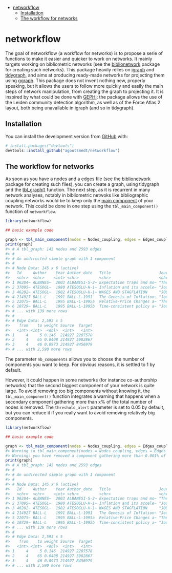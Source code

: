 
-   [networkflow](#networkflow)
    -   [Installation](#installation)
    -   [The workflow for networks](#the-workflow-for-networks)

<!-- README.md is generated from README.Rmd. Please edit that file -->

# networkflow

<!-- badges: start -->
<!-- badges: end -->

The goal of networkflow (a workflow for networks) is to propose a serie
of functions to make it easier and quicker to work on networks. It
mainly targets working on bibliometric networks (see the
[biblionetwork](https://github.com/agoutsmedt/biblionetwork) package for
creating such networks). This package heavily relies on
[igraph](https://igraph.org/r/) and
[tidygraph](https://tidygraph.data-imaginist.com/index.html), and aims
at producing ready-made networks for projecting them using
[ggraph](https://ggraph.data-imaginist.com/). This package does not
invent nothing new, properly speaking, but it allows the users to follow
more quickly and easily the main steps of network manipulation, from
creating the graph to projecting it. It is inspired by what could be
done with [GEPHI](https://gephi.org/): the package allows the use of the
Leiden community detection algorithm, as well as of the Force Atlas 2
layout, both being unavailable in igraph (and so in tidygraph).

## Installation

You can install the development version from
[GitHub](https://github.com/) with:

``` r
# install.packages("devtools")
devtools::install_github("agoutsmedt/networkflow")
```

## The workflow for networks

As soon as you have a nodes and a edges file (see the
[biblionetwork](https://github.com/agoutsmedt/biblionetwork) package for
creating such files), you can create a graph, using tidygraph and the
[tbl\_graph()](https://rdrr.io/cran/tidygraph/man/tbl_graph.html)
function. The next step, as it is recurrent in many network analyses,
notably in bibliometric netwoks like bibliographic coupling networks
would be to keep only the [main
component](https://en.wikipedia.org/wiki/Component_(graph_theory)) of
your network. This could be done in one step using the
`tbl_main_component()` function of `networkflow`.

``` r
library(networkflow)

## basic example code

graph <- tbl_main_component(nodes = Nodes_coupling, edges = Edges_coupling, directed = FALSE, node_key = "ItemID_Ref", nb_components = 1)
print(graph)
#> # A tbl_graph: 145 nodes and 2593 edges
#> #
#> # An undirected simple graph with 1 component
#> #
#> # Node Data: 145 x 6 (active)
#>   Id     Author    Year Author_date   Title                     Journal         
#>   <chr>  <chr>    <int> <chr>         <chr>                     <chr>           
#> 1 96284~ ALBANES~  2003 ALBANESI-S-2~ Expectation traps and mo~ "The Review of ~
#> 2 37095~ ATESOGL~  1980 ATESOGLU-H-1~ Inflation and its accele~ "Journal of Pos~
#> 3 46282~ ATESOGL~  1982 ATESOGLU-H-1~ WAGES AND STAGFLATION     "JOURNAL OF POS~
#> 4 214927 BALL-L    1991 BALL-L-1991   The Genesis of Inflation~ "Journal of Mon~
#> 5 22075~ BALL-L    1995 BALL-L-1995a  Relative-Price Changes a~ "The Quarterly ~
#> 6 10729~ BALL-L    1995 BALL-L-1995b  Time-consistent policy a~ "Journal of Mon~
#> # ... with 139 more rows
#> #
#> # Edge Data: 2,593 x 5
#>    from    to weight Source  Target
#>   <int> <int>  <dbl>  <int>   <int>
#> 1     4     5 0.146  214927 2207578
#> 2     4    65 0.0408 214927 5982867
#> 3     4    46 0.0973 214927 8456979
#> # ... with 2,590 more rows
```

The parameter `nb_components` allows you to choose the number of
components you want to keep. For obvious reasons, it is settled to 1 by
default.

However, it could happen in some networks (for instance co-authorship
networks) that the second biggest component of your network is quite
large. To avoid removing too big components without knowing it, the
`tbl_main_component()` function integrates a warning that happens when a
secondary component gathering more than x% of the total number of nodes
is removed. The `threshold_alert` parameter is set to 0.05 by default,
but you can reduce it if you really want to avoid removing relatively
big components.

``` r
library(networkflow)

## basic example code

graph <- tbl_main_component(nodes = Nodes_coupling, edges = Edges_coupling, directed = FALSE, node_key = "ItemID_Ref", threshold_alert = 0.001)
#> Warning in tbl_main_component(nodes = Nodes_coupling, edges = Edges_coupling, :
#> Warning: you have removed a component gathering more than 0.001% of the nodes
print(graph)
#> # A tbl_graph: 145 nodes and 2593 edges
#> #
#> # An undirected simple graph with 1 component
#> #
#> # Node Data: 145 x 6 (active)
#>   Id     Author    Year Author_date   Title                     Journal         
#>   <chr>  <chr>    <int> <chr>         <chr>                     <chr>           
#> 1 96284~ ALBANES~  2003 ALBANESI-S-2~ Expectation traps and mo~ "The Review of ~
#> 2 37095~ ATESOGL~  1980 ATESOGLU-H-1~ Inflation and its accele~ "Journal of Pos~
#> 3 46282~ ATESOGL~  1982 ATESOGLU-H-1~ WAGES AND STAGFLATION     "JOURNAL OF POS~
#> 4 214927 BALL-L    1991 BALL-L-1991   The Genesis of Inflation~ "Journal of Mon~
#> 5 22075~ BALL-L    1995 BALL-L-1995a  Relative-Price Changes a~ "The Quarterly ~
#> 6 10729~ BALL-L    1995 BALL-L-1995b  Time-consistent policy a~ "Journal of Mon~
#> # ... with 139 more rows
#> #
#> # Edge Data: 2,593 x 5
#>    from    to weight Source  Target
#>   <int> <int>  <dbl>  <int>   <int>
#> 1     4     5 0.146  214927 2207578
#> 2     4    65 0.0408 214927 5982867
#> 3     4    46 0.0973 214927 8456979
#> # ... with 2,590 more rows
```

